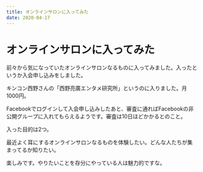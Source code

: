 ```yaml
---
title: オンラインサロンに入ってみた
date: 2020-04-17
---
```


# オンラインサロンに入ってみた

前々から気になっていたオンラインサロンなるものに入ってみました。入ったというか入会申し込みをしました。

キンコン西野さんの「西野亮廣エンタメ研究所」というのに入りました。月1000円。

Facebookでログインして入会申し込みしたあと、審査に通ればFacebookの非公開グループに入れてもらえるようです。審査は10日ほどかかるとのこと。

入った目的は2つ。

最近よく耳にするオンラインサロンなるものを体験したい。どんな人たちが集まってるか知りたい。

楽しみです。やりたいことを存分にやっている人は魅力的ですな。